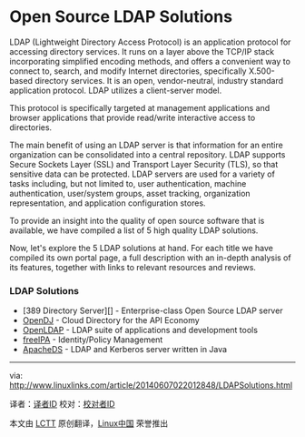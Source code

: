 Open Source LDAP Solutions
================================================================================
LDAP (Lightweight Directory Access Protocol) is an application protocol for accessing directory services. It runs on a layer above the TCP/IP stack incorporating simplified encoding methods, and offers a convenient way to connect to, search, and modify Internet directories, specifically X.500-based directory services. It is an open, vendor-neutral, industry standard application protocol. LDAP utilizes a client-server model.

This protocol is specifically targeted at management applications and browser applications that provide read/write interactive access to directories.

The main benefit of using an LDAP server is that information for an entire organization can be consolidated into a central repository. LDAP supports Secure Sockets Layer (SSL) and Transport Layer Security (TLS), so that sensitive data can be protected. LDAP servers are used for a variety of tasks including, but not limited to, user authentication, machine authentication, user/system groups, asset tracking, organization representation, and application configuration stores.

To provide an insight into the quality of open source software that is available, we have compiled a list of 5 high quality LDAP solutions.

Now, let's explore the 5 LDAP solutions at hand. For each title we have compiled its own portal page, a full description with an in-depth analysis of its features, together with links to relevant resources and reviews.

### LDAP Solutions ###

- [389 Directory Server][] - Enterprise-class Open Source LDAP server
- [OpenDJ][2] - Cloud Directory for the API Economy
- [OpenLDAP][3] - LDAP suite of applications and development tools
- [freeIPA][4] - Identity/Policy Management
- [ApacheDS][5] - LDAP and Kerberos server written in Java

--------------------------------------------------------------------------------

via: http://www.linuxlinks.com/article/20140607022012848/LDAPSolutions.html

译者：[译者ID](https://github.com/译者ID) 校对：[校对者ID](https://github.com/校对者ID)

本文由 [LCTT](https://github.com/LCTT/TranslateProject) 原创翻译，[Linux中国](http://linux.cn/) 荣誉推出

[1]:http://port389.org/
[2]:http://opendj.forgerock.org/
[3]:http://www.openldap.org/
[4]:http://www.freeipa.org/
[5]:http://directory.apache.org/apacheds/